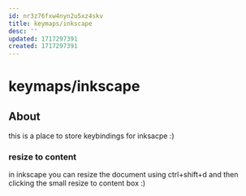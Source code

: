 ```yaml
---
id: nr3z76fxw4nyn2u5xz4skv
title: keymaps/inkscape
desc: ''
updated: 1717297391
created: 1717297391
---
```

# keymaps/inkscape

## About

this is a place to store keybindings for inksacpe :)

### resize to content

in inkscape you can resize the document using ctrl+shift+d and then
clicking the small resize to content box :)
